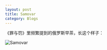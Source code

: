 ```yaml
---
layout: post 
title: Samovar
category: Blogs 
---
```

《罪与罚》里频繁提到的俄罗斯早茶，长这个样子：

![Samovar](http://en.wikipedia.org/wiki/File:Fomin_samovar.jpg)

